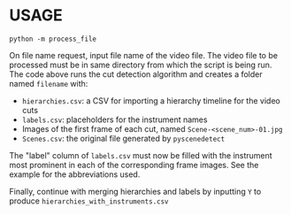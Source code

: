 # USAGE
```
python -m process_file
```
On file name request, input file name of the video file. 
The video file to be processed must be in same directory from which the script is being run. The code above runs the cut detection algorithm and creates a folder named `filename` with:
- `hierarchies.csv`: a CSV for importing a hierarchy timeline for the video cuts
- `labels.csv`: placeholders for the instrument names
- Images of the first frame of each cut, named `Scene-<scene_num>-01.jpg`
- `Scenes.csv`: the original file generated by `pyscenedetect`

The "label" column of `labels.csv` must now be filled with the instrument most prominent in each of the corresponding frame images. See the example for the abbreviations used.

Finally, continue with merging hierarchies and labels by inputting `Y` to produce `hierarchies_with_instruments.csv`